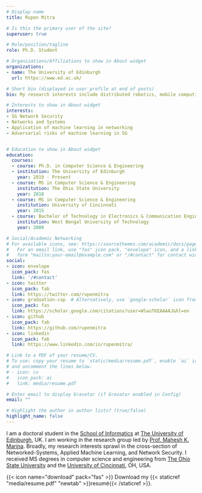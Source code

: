 ```yaml
---
# Display name
title: Rupen Mitra

# Is this the primary user of the site?
superuser: true

# Role/position/tagline
role: Ph.D. Student 

# Organizations/Affiliations to show in About widget
organizations:
- name: The University of Edinburgh
  url: https://www.ed.ac.uk/

# Short bio (displayed in user profile at end of posts)
bio: My research interests include distributed robotics, mobile computing and programmable matter.

# Interests to show in About widget
interests:
- 5G Network Security
- Networks and Systems
- Application of machine learning in networking
- Adversarial risks of machine learning in 5G


# Education to show in About widget
education:
  courses:
  - course: Ph.D. in Computer Science & Engineering
  - institution: The University of Edinburgh
    year: 2019 - Present
  - course: MS in Computer Science & Engineering
    institution: The Ohio State University
    year: 2018
  - course: MS in Computer Science & Engineering 
    institution: University of Cincinnati
    year: 2015
  - course: Bachelor of Technology in Electronics & Communication Engineering
    institution: West Bengal University of Technology
    year: 2009

# Social/Academic Networking
# For available icons, see: https://sourcethemes.com/academic/docs/page-builder/#icons
#   For an email link, use "fas" icon pack, "envelope" icon, and a link in the
#   form "mailto:your-email@example.com" or "/#contact" for contact widget.
social:
- icon: envelope
  icon_pack: fas
  link: '/#contact'
- icon: twitter
  icon_pack: fab
  link: https://twitter.com/rupenmitra
- icon: graduation-cap  # Alternatively, use `google-scholar` icon from `ai` icon pack
  icon_pack: fas
  link: https://scholar.google.com/citations?user=WlwuTKEAAAAJ&hl=en
- icon: github
  icon_pack: fab
  link: https://github.com/rupenmitra
- icon: linkedin
  icon_pack: fab
  link: https://www.linkedin.com/in/rupenmitra/

# Link to a PDF of your resume/CV.
# To use: copy your resume to `static/media/resume.pdf`, enable `ai` icons in `params.toml`, 
# and uncomment the lines below.
# - icon: cv
#   icon_pack: ai
#   link: media/resume.pdf

# Enter email to display Gravatar (if Gravatar enabled in Config)
email: ""

# Highlight the author in author lists? (true/false)
highlight_name: false
---
```

I am a doctoral student in the [School of Informatics](https://www.ed.ac.uk/informatics) at [The University of Edinburgh](https://www.ed.ac.uk/), UK. I am working in the research group led by [Prof. Mahesh K. Marina](http://homepages.inf.ed.ac.uk/mmarina/). Broadly, my research interests sprawl in the cross-section of Networked-Systems, Applied Machine Learning, and Network Security. I received MS degrees in computer science and engineering from [The Ohio State University](https://www.osu.edu/) and the [University of Cincinnati](https://www.uc.edu/), OH, USA.


{{< icon name="download" pack="fas" >}} Download my {{< staticref "media/resume.pdf" "newtab" >}}resumé{{< /staticref >}}.
